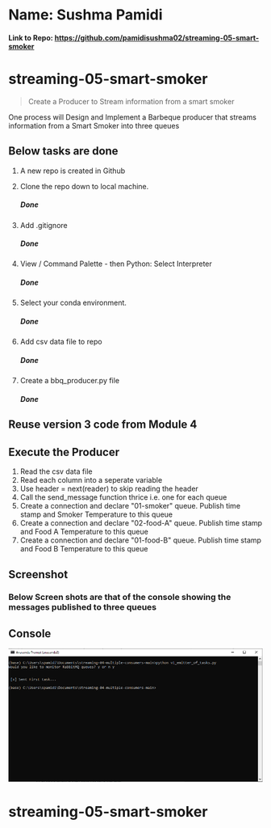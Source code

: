 # Name: Sushma Pamidi
#### Link to Repo: https://github.com/pamidisushma02/streaming-05-smart-smoker

# streaming-05-smart-smoker

> Create a Producer to Stream information from a smart smoker

One process will Design and Implement a Barbeque producer that streams information from a Smart Smoker into three queues 


## Below tasks are done

1. A new repo is created in Github 

2. Clone the repo down to local machine.
   ##### Done

3. Add .gitignore
   ##### Done

4. View / Command Palette - then Python: Select Interpreter
   ##### Done

5. Select your conda environment. 
   ##### Done

6. Add csv data file to repo 
   ##### Done

7. Create a bbq_producer.py file 
   ##### Done

## Reuse version 3 code from Module 4

## Execute the Producer

1. Read the csv data file
2. Read each column into a seperate variable
3. Use header = next(reader) to skip reading the header 
4. Call the send_message function thrice i.e. one for each queue 
5. Create a connection and declare "01-smoker" queue. Publish time stamp and Smoker Temperature to this queue
6. Create a connection and declare "02-food-A" queue. Publish time stamp and Food A Temperature to this queue
7. Create a connection and declare "01-food-B" queue. Publish time stamp and Food B Temperature to this queue


## Screenshot

  ### Below Screen shots are that of the console showing the messages published to three queues 
  

## Console
![Console Terminal]( https://github.com/pamidisushma02/streaming-04-multiple-consumers/blob/main/Producer_Terminal%201.PNG "Terminal 1")

# streaming-05-smart-smoker
